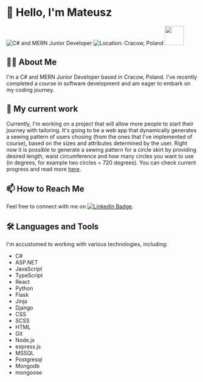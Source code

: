 # 👋 Hello, I'm Mateusz

![C# and MERN Junior Developer](https://img.shields.io/badge/Role-C%23%20and%20MERN%20Junior%20Developer-blue?style=for-the-badge)
![Location: Cracow, Poland](https://img.shields.io/badge/Location-Cracow%2C%20Poland-green?style=for-the-badge)
[<img src="https://images.credly.com/size/110x110/images/a2790314-008a-4c3d-9553-f5e84eb359ba/image.png" width="50">](https://www.credly.com/badges/56ebe7af-f90b-4829-894b-bc0e0a7bc1b4/public_url)

## 👨‍💻 About Me
I'm a C# and MERN Junior Developer based in Cracow, Poland. I've recently completed a course in software development and am eager to embark on my coding journey.

## 🔭 My current work
Currently, I'm working on a project that will allow more people to start their journey with tailoring. It's going to be a web app that dynamically generates a sewing pattern of users chosing (from the ones that I've implemented of course), based on the sizes and attributes determined by the user. Right now it is possible to generate a sewing pattern for a circle skirt by providing desired length, waist circumference and how many circles you want to use (in degrees, for example two circles = 720 degrees). You can check current progress and read more [here](https://github.com/MateuszPiszczatowski/pattern_generator).

## 📫 How to Reach Me
Feel free to connect with me on [![Linkedin Badge](https://img.shields.io/badge/-Mateusz-blue?style=flat&logo=Linkedin&logoColor=white)](https://www.linkedin.com/in/mateusz-piszczatowski/).

## 🛠️ Languages and Tools
I'm accustomed to working with various technologies, including:
- C#
- ASP.NET
- JavaScript
- TypeScript
- React
- Python
- Flask
- Jinja
- Django
- CSS
- SCSS
- HTML
- Git
- Node.js
- express.js
- MSSQL
- Postgresql
- Mongodb 
- mongoose
